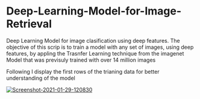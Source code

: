 # Deep-Learning-Model-for-Image-Retrieval
Deep Learning Model for image clasification using deep features. 
The objective of this scrip is to train a model with any set of images, using deep features, by appling the Trasnfer Learning technique from the imagenet Model that was previsuly trained with over 14 million images

Following I display the first rows of the trianing data for better understanding of the model 

<a href="https://ibb.co/sQb4WsZ"><img src="https://i.ibb.co/1K7NzRk/Screenshot-2021-01-29-120830.png" alt="Screenshot-2021-01-29-120830" border="0"></a>
